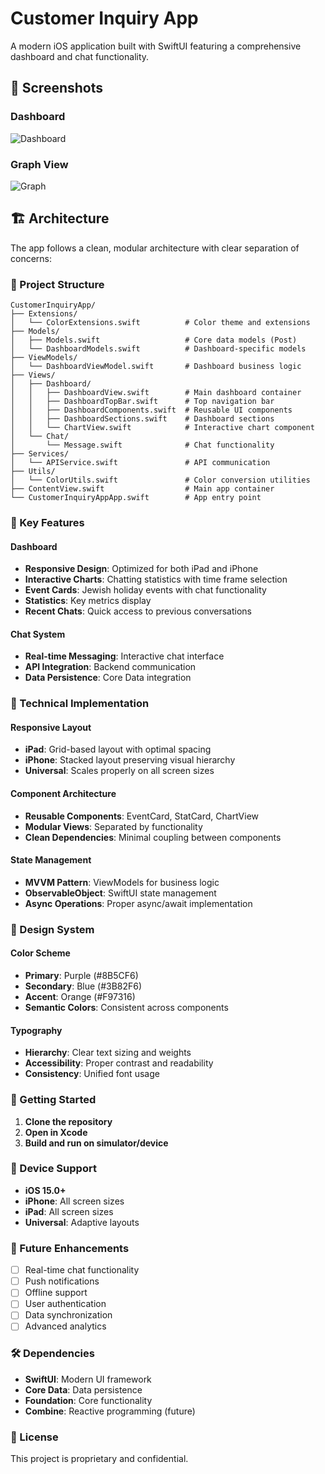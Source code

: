 # Customer Inquiry App

A modern iOS application built with SwiftUI featuring a comprehensive dashboard and chat functionality.

## 📸 Screenshots

### Dashboard
![Dashboard](./screenshots/dashboard.png)

### Graph View
![Graph](./screenshots/graph.png)

## 🏗️ Architecture

The app follows a clean, modular architecture with clear separation of concerns:

### 📁 Project Structure

```
CustomerInquiryApp/
├── Extensions/
│   └── ColorExtensions.swift          # Color theme and extensions
├── Models/
│   ├── Models.swift                   # Core data models (Post)
│   └── DashboardModels.swift          # Dashboard-specific models
├── ViewModels/
│   └── DashboardViewModel.swift       # Dashboard business logic
├── Views/
│   ├── Dashboard/
│   │   ├── DashboardView.swift        # Main dashboard container
│   │   ├── DashboardTopBar.swift      # Top navigation bar
│   │   ├── DashboardComponents.swift  # Reusable UI components
│   │   ├── DashboardSections.swift    # Dashboard sections
│   │   └── ChartView.swift            # Interactive chart component
│   └── Chat/
│       └── Message.swift              # Chat functionality
├── Services/
│   └── APIService.swift               # API communication
├── Utils/
│   └── ColorUtils.swift               # Color conversion utilities
├── ContentView.swift                  # Main app container
└── CustomerInquiryAppApp.swift        # App entry point
```

### 🎯 Key Features

#### Dashboard
- **Responsive Design**: Optimized for both iPad and iPhone
- **Interactive Charts**: Chatting statistics with time frame selection
- **Event Cards**: Jewish holiday events with chat functionality
- **Statistics**: Key metrics display
- **Recent Chats**: Quick access to previous conversations

#### Chat System
- **Real-time Messaging**: Interactive chat interface
- **API Integration**: Backend communication
- **Data Persistence**: Core Data integration

### 🔧 Technical Implementation

#### Responsive Layout
- **iPad**: Grid-based layout with optimal spacing
- **iPhone**: Stacked layout preserving visual hierarchy
- **Universal**: Scales properly on all screen sizes

#### Component Architecture
- **Reusable Components**: EventCard, StatCard, ChartView
- **Modular Views**: Separated by functionality
- **Clean Dependencies**: Minimal coupling between components

#### State Management
- **MVVM Pattern**: ViewModels for business logic
- **ObservableObject**: SwiftUI state management
- **Async Operations**: Proper async/await implementation

### 🎨 Design System

#### Color Scheme
- **Primary**: Purple (#8B5CF6)
- **Secondary**: Blue (#3B82F6)
- **Accent**: Orange (#F97316)
- **Semantic Colors**: Consistent across components

#### Typography
- **Hierarchy**: Clear text sizing and weights
- **Accessibility**: Proper contrast and readability
- **Consistency**: Unified font usage

### 🚀 Getting Started

1. **Clone the repository**
2. **Open in Xcode**
3. **Build and run on simulator/device**

### 📱 Device Support

- **iOS 15.0+**
- **iPhone**: All screen sizes
- **iPad**: All screen sizes
- **Universal**: Adaptive layouts

### 🔮 Future Enhancements

- [ ] Real-time chat functionality
- [ ] Push notifications
- [ ] Offline support
- [ ] User authentication
- [ ] Data synchronization
- [ ] Advanced analytics

### 🛠️ Dependencies

- **SwiftUI**: Modern UI framework
- **Core Data**: Data persistence
- **Foundation**: Core functionality
- **Combine**: Reactive programming (future)

### 📄 License

This project is proprietary and confidential.

